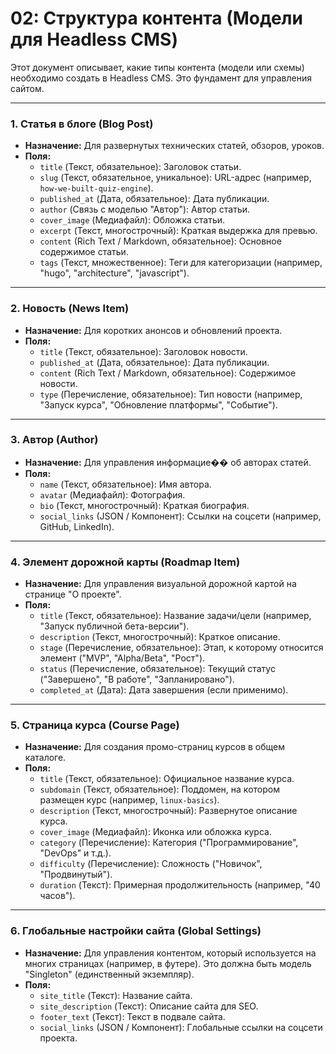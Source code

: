 # 02: Структура контента (Модели для Headless CMS)

Этот документ описывает, какие типы контента (модели или схемы) необходимо создать в Headless CMS. Это фундамент для управления сайтом.

---

### 1. Статья в блоге (Blog Post)

*   **Назначение:** Для развернутых технических статей, обзоров, уроков.
*   **Поля:**
    *   `title` (Текст, обязательное): Заголовок статьи.
    *   `slug` (Текст, обязательное, уникальное): URL-адрес (например, `how-we-built-quiz-engine`).
    *   `published_at` (Дата, обязательное): Дата публикации.
    *   `author` (Связь с моделью "Автор"): Автор статьи.
    *   `cover_image` (Медиафайл): Обложка статьи.
    *   `excerpt` (Текст, многострочный): Краткая выдержка для превью.
    *   `content` (Rich Text / Markdown, обязательное): Основное содержимое статьи.
    *   `tags` (Текст, множественное): Теги для категоризации (например, "hugo", "architecture", "javascript").

---

### 2. Новость (News Item)

*   **Назначение:** Для коротких анонсов и обновлений проекта.
*   **Поля:**
    *   `title` (Текст, обязательное): Заголовок новости.
    *   `published_at` (Дата, обязательное): Дата публикации.
    *   `content` (Rich Text / Markdown, обязательное): Содержимое новости.
    *   `type` (Перечисление, обязательное): Тип новости (например, "Запуск курса", "Обновление платформы", "Событие").

---

### 3. Автор (Author)

*   **Назначение:** Для управления информацие�� об авторах статей.
*   **Поля:**
    *   `name` (Текст, обязательное): Имя автора.
    *   `avatar` (Медиафайл): Фотография.
    *   `bio` (Текст, многострочный): Краткая биография.
    *   `social_links` (JSON / Компонент): Ссылки на соцсети (например, GitHub, LinkedIn).

---

### 4. Элемент дорожной карты (Roadmap Item)

*   **Назначение:** Для управления визуальной дорожной картой на странице "О проекте".
*   **Поля:**
    *   `title` (Текст, обязательное): Название задачи/цели (например, "Запуск публичной бета-версии").
    *   `description` (Текст, многострочный): Краткое описание.
    *   `stage` (Перечисление, обязательное): Этап, к которому относится элемент ("MVP", "Alpha/Beta", "Рост").
    *   `status` (Перечисление, обязательное): Текущий статус ("Завершено", "В работе", "Запланировано").
    *   `completed_at` (Дата): Дата завершения (если применимо).

---

### 5. Страница курса (Course Page)

*   **Назначение:** Для создания промо-страниц курсов в общем каталоге.
*   **Поля:**
    *   `title` (Текст, обязательное): Официальное название курса.
    *   `subdomain` (Текст, обязательное): Поддомен, на котором размещен курс (например, `linux-basics`).
    *   `description` (Текст, многострочный): Развернутое описание курса.
    *   `cover_image` (Медиафайл): Иконка или обложка курса.
    *   `category` (Перечисление): Категория ("Программирование", "DevOps" и т.д.).
    *   `difficulty` (Перечисление): Сложность ("Новичок", "Продвинутый").
    *   `duration` (Текст): Примерная продолжительность (например, "40 часов").

---

### 6. Глобальные настройки сайта (Global Settings)

*   **Назначение:** Для управления контентом, который используется на многих страницах (например, в футере). Это должна быть модель "Singleton" (единственный экземпляр).
*   **Поля:**
    *   `site_title` (Текст): Название сайта.
    *   `site_description` (Текст): Описание сайта для SEO.
    *   `footer_text` (Текст): Текст в подвале сайта.
    *   `social_links` (JSON / Компонент): Глобальные ссылки на соцсети проекта.
